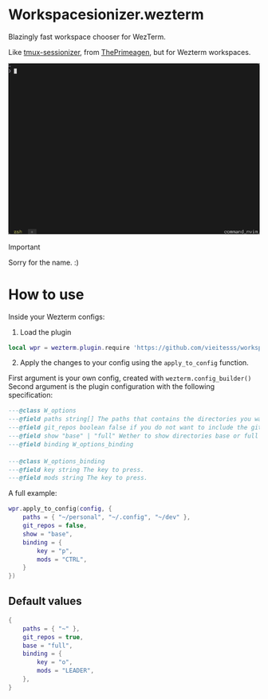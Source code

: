 # Workspacesionizer.wezterm

Blazingly fast workspace chooser for WezTerm.

Like [tmux-sessionizer](https://github.com/ThePrimeagen/.dotfiles/blob/602019e902634188ab06ea31251c01c1a43d1621/bin/.local/scripts/tmux-sessionizer#L4), from [ThePrimeagen](https://github.com/ThePrimeagen), but for Wezterm workspaces.

![demo](/assets/demo.gif)

> [!IMPORTANT]
> Sorry for the name. :)

# How to use

Inside your Wezterm configs:

1. Load the plugin

```lua
local wpr = wezterm.plugin.require 'https://github.com/vieitesss/workspacesionizer.wezterm'
```

2. Apply the changes to your config using the `apply_to_config` function.

First argument is your own config, created with `wezterm.config_builder()`
Second argument is the plugin configuration with the following specification:

```lua
---@class W_options
---@field paths string[] The paths that contains the directories you want to switch into.
---@field git_repos boolean false if you do not want to include the git repositories from your HOME dir in the directories to switch into.
---@field show "base" | "full" Wether to show directories base or full name.
---@field binding W_options_binding

---@class W_options_binding
---@field key string The key to press.
---@field mods string The key to press.
```

A full example:

```lua
wpr.apply_to_config(config, {
    paths = { "~/personal", "~/.config", "~/dev" },
    git_repos = false,
    show = "base",
    binding = {
        key = "p",
        mods = "CTRL",
    }
})
```

## Default values

```lua
{
    paths = { "~" },
    git_repos = true,
    base = "full",
    binding = {
        key = "o",
        mods = "LEADER",
    },
}
```
